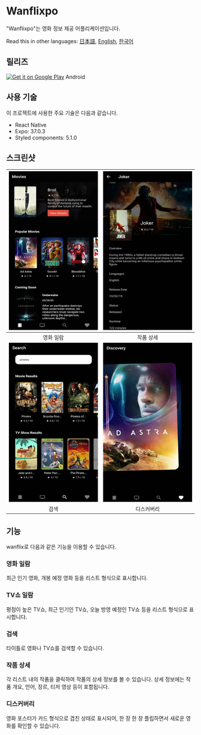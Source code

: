 # Wanflixpo

"Wanflixpo"는 영화 정보 제공 어플리케이션입니다.

Read this in other languages: [日本語](./README.md), [English](./README.en.md), [한국어](./README.ko.md)

## 릴리즈

<a href='https://play.google.com/store/apps/details?id=com.devyun.wanflixpo&hl=en&gl=US&pcampaignid=pcampaignidMKT-Other-global-all-co-prtnr-py-PartBadge-Mar2515-1'><img width="150" alt='Get it on Google Play' src='https://play.google.com/intl/en_us/badges/static/images/badges/en_badge_web_generic.png'/></a>
Android

## 사용 기술

이 프로젝트에 사용한 주요 기술은 다음과 같습니다.

- React Native
- Expo: 37.0.3
- Styled components: 5.1.0

## 스크린샷

| <img src="./assets/screenshots/movies.jpg" alt="drawing" width="300"/> |  <img src="./assets/screenshots/detail.jpg" alt="drawing" width="300"/>   |
| :--------------------------------------------------------------------: | :-----------------------------------------------------------------------: |
|                               영화 일람                                |                                 작품 상세                                 |
| <img src="./assets/screenshots/search.jpg" alt="drawing" width="300"/> | <img src="./assets/screenshots/discovery.jpg" alt="drawing" width="300"/> |
|                                  검색                                  |                                디스커버리                                 |

## 기능

wanflix로 다음과 같은 기능을 이용할 수 있습니다.

### 영화 일람

최근 인기 영화, 개봉 예정 영화 등을 리스트 형식으로 표시합니다.

### TV쇼 일람

평점이 높은 TV쇼, 최근 인기인 TV쇼, 오늘 방영 예정인 TV쇼 등을 리스트 형식으로 표시합니다.

### 검색

타이틀로 영화나 TV쇼를 검색할 수 있습니다.

### 작품 상세

각 리스트 내의 작품을 클릭하여 작품의 상세 정보를 볼 수 있습니다.
상세 정보에는 작품 개요, 언어, 장르, 티저 영상 등이 포함됩니다.

### 디스커버리

영화 포스터가 카드 형식으로 겹친 상태로 표시되어, 한 장 한 장 플립하면서 새로운 영화를 확인할 수 있습니다.
